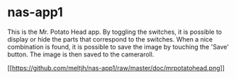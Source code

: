 # nas-app1

This is the Mr. Potato Head app. 
By toggling the switches, it is possible to display or hide the parts that correspond to the switches.
When a nice combination is found, it is possible to save the image by touching the 'Save' button.
The image is then saved to the cameraroll.

[[https://github.com/meltjh/nas-app1/raw/master/doc/mrpotatohead.png]]
